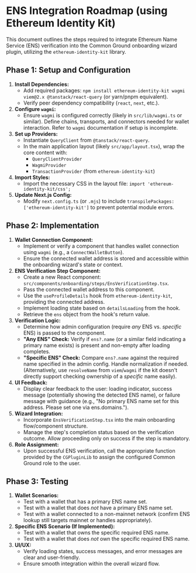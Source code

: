 # ENS Integration Roadmap (using Ethereum Identity Kit)

This document outlines the steps required to integrate Ethereum Name Service (ENS) verification into the Common Ground onboarding wizard plugin, utilizing the `ethereum-identity-kit` library.

## Phase 1: Setup and Configuration

1.  **Install Dependencies:**
    *   Add required packages: `npm install ethereum-identity-kit wagmi viem@2.x @tanstack/react-query` (or yarn/pnpm equivalent).
    *   Verify peer dependency compatibility (`react`, `next`, etc.).
2.  **Configure `wagmi`:**
    *   Ensure `wagmi` is configured correctly (likely in `src/lib/wagmi.ts` or similar). Define chains, transports, and connectors needed for wallet interaction. Refer to `wagmi` documentation if setup is incomplete.
3.  **Set up Providers:**
    *   Instantiate `QueryClient` from `@tanstack/react-query`.
    *   In the main application layout (likely `src/app/layout.tsx`), wrap the core content with:
        *   `QueryClientProvider`
        *   `WagmiProvider`
        *   `TransactionProvider` (from `ethereum-identity-kit`)
4.  **Import Styles:**
    *   Import the necessary CSS in the layout file: `import 'ethereum-identity-kit/css';`
5.  **Update Next.js Config:**
    *   Modify `next.config.ts` (or `.mjs`) to include `transpilePackages: ['ethereum-identity-kit']` to prevent potential module errors.

## Phase 2: Implementation

1.  **Wallet Connection Component:**
    *   Implement or verify a component that handles wallet connection using `wagmi` (e.g., a `ConnectWalletButton`).
    *   Ensure the connected wallet address is stored and accessible within the onboarding wizard's state or context.
2.  **ENS Verification Step Component:**
    *   Create a new React component: `src/components/onboarding/steps/EnsVerificationStep.tsx`.
    *   Pass the connected wallet address to this component.
    *   Use the `useProfileDetails` hook from `ethereum-identity-kit`, providing the connected address.
    *   Implement loading state based on `detailsLoading` from the hook.
    *   Retrieve the `ens` object from the hook's return value.
3.  **Verification Logic:**
    *   Determine how admin configuration (require *any* ENS vs. *specific* ENS) is passed to the component.
    *   **"Any ENS" Check:** Verify if `ens?.name` (or a similar field indicating a primary name exists) is present and non-empty after loading completes.
    *   **"Specific ENS" Check:** Compare `ens?.name` against the required name specified in the admin config. Handle normalization if needed. (Alternatively, use `resolveName` from `viem`/`wagmi` if the kit doesn't directly support checking ownership of a *specific* name easily).
4.  **UI Feedback:**
    *   Display clear feedback to the user: loading indicator, success message (potentially showing the detected ENS name), or failure message with guidance (e.g., "No primary ENS name set for this address. Please set one via ens.domains.").
5.  **Wizard Integration:**
    *   Incorporate `EnsVerificationStep.tsx` into the main onboarding flow/component structure.
    *   Manage the step's completion status based on the verification outcome. Allow proceeding only on success if the step is mandatory.
6.  **Role Assignment:**
    *   Upon successful ENS verification, call the appropriate function provided by the `CGPluginLib` to assign the configured Common Ground role to the user.

## Phase 3: Testing

1.  **Wallet Scenarios:**
    *   Test with a wallet that has a primary ENS name set.
    *   Test with a wallet that does *not* have a primary ENS name set.
    *   Test with a wallet connected to a non-mainnet network (confirm ENS lookup still targets mainnet or handles appropriately).
2.  **Specific ENS Scenario (If Implemented):**
    *   Test with a wallet that owns the specific required ENS name.
    *   Test with a wallet that does *not* own the specific required ENS name.
3.  **UI/UX:**
    *   Verify loading states, success messages, and error messages are clear and user-friendly.
    *   Ensure smooth integration within the overall wizard flow. 